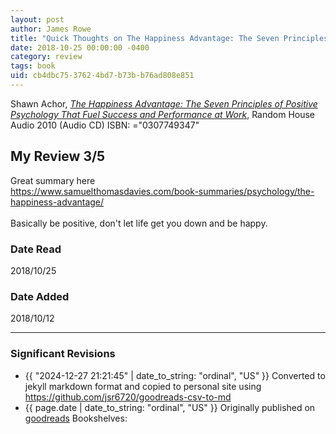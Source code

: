 ```yaml
---
layout: post
author: James Rowe
title: "Quick Thoughts on The Happiness Advantage: The Seven Principles of Positive Psychology That Fuel Success and Performance at Work"
date: 2018-10-25 00:00:00 -0400
category: review
tags: book 
uid: cb4dbc75-3762-4bd7-b73b-b76ad808e851
---
```


Shawn Achor, *[The Happiness Advantage: The Seven Principles of Positive Psychology That Fuel Success and Performance at Work](https://www.goodreads.com/book/show/8564504)*,  Random House Audio 2010 (Audio CD) ISBN: ="0307749347"

## My Review 3/5

Great summary here<br/>https://www.samuelthomasdavies.com/book-summaries/psychology/the-happiness-advantage/<br/><br/>Basically be positive, don't let life get you down and be happy.

### Date Read
2018/10/25

### Date Added
2018/10/12

---

### Significant Revisions

- {{ "2024-12-27 21:21:45" | date_to_string: "ordinal", "US" }} Converted to jekyll markdown format and copied to personal site using <https://github.com/jsr6720/goodreads-csv-to-md>
- {{ page.date | date_to_string: "ordinal", "US" }} Originally published on [goodreads](https://www.goodreads.com) Bookshelves: 